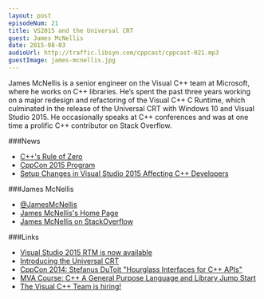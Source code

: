 ```yaml
---
layout: post
episodeNum: 21
title: VS2015 and the Universal CRT
guest: James McNellis
date: 2015-08-03
audioUrl: http://traffic.libsyn.com/cppcast/cppcast-021.mp3
guestImage: james-mcnellis.jpg
---
```


James McNellis is a senior engineer on the Visual C++ team at Microsoft, where he works on C++ libraries.  He’s spent the past three years working on a major redesign and refactoring of the Visual C++ C Runtime, which culminated in the release of the Universal CRT with Windows 10 and  Visual Studio 2015.  He occasionally speaks at C++ conferences and was at one time a prolific C++ contributor on Stack Overflow.

###News

 - [C++'s Rule of Zero](https://turingtester.wordpress.com/2015/06/27/cs-rule-of-zero/)
 - [CppCon 2015 Program](http://cppcon2015.sched.org/)
 - [Setup Changes in Visual Studio 2015 Affecting C++ Developers](http://blogs.msdn.com/b/vcblog/archive/2015/07/24/setup-changes-in-visual-studio-2015-affecting-c-developers.aspx)
 
###James McNellis

 - [@JamesMcNellis](https://twitter.com/JamesMcNellis/)
 - [James McNellis's Home Page](http://www.jamesmcnellis.com/)
 - [James McNellis on StackOverflow](http://stackoverflow.com/users/151292/james-mcnellis)

###Links

 - [Visual Studio 2015 RTM is now available](http://blogs.msdn.com/b/vcblog/archive/2015/07/20/visual-studio-2015-rtm-now-available.aspx)
 - [Introducing the Universal CRT](http://blogs.msdn.com/b/vcblog/archive/2015/03/03/introducing-the-universal-crt.aspx)
 - [CppCon 2014: Stefanus DuToit "Hourglass Interfaces for C++ APIs"](https://www.youtube.com/watch?v=PVYdHDm0q6Y)
 - [MVA Course: C++ A General Purpose Language and Library Jump Start](https://www.microsoftvirtualacademy.com/en-US/training-courses/c-a-general-purpose-language-and-library-jump-start-8251)
 - [The Visual C++ Team is hiring!](https://careers.microsoft.com/jobdetails.aspx?ss=&pg=0&so=&rw=5&jid=182004&jlang=EN&pp=SS)
